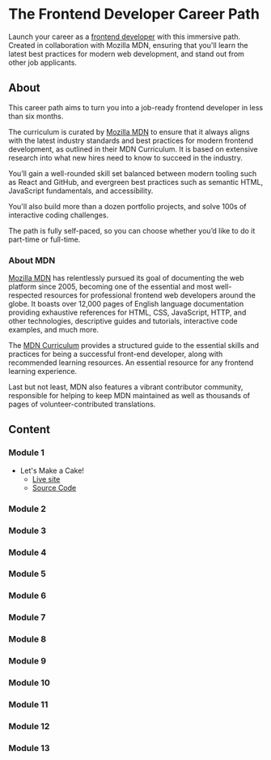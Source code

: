 # The Frontend Developer Career Path
Launch your career as a [frontend developer](https://scrimba.com/learn/frontend) with this immersive path. Created in collaboration with Mozilla MDN, ensuring that you'll learn the latest best practices for modern web development, and stand out from other job applicants.

## About
This career path aims to turn you into a job-ready frontend developer in less than six months.

The curriculum is curated by [Mozilla MDN](https://developer.mozilla.org/en-US/curriculum/) to ensure that it always aligns with the latest industry standards and best practices for modern frontend development, as outlined in their MDN Curriculum. It is based on extensive research into what new hires need to know to succeed in the industry.

You’ll gain a well-rounded skill set balanced between modern tooling such as React and GitHub, and evergreen best practices such as semantic HTML, JavaScript fundamentals, and accessibility.

You'll also build more than a dozen portfolio projects, and solve 100s of interactive coding challenges.

The path is fully self-paced, so you can choose whether you’d like to do it part-time or full-time.

### About MDN
[Mozilla MDN](https://developer.mozilla.org/en-US/) has relentlessly pursued its goal of documenting the web platform since 2005, becoming one of the essential and most well-respected resources for professional frontend web developers around the globe. It boasts over 12,000 pages of English language documentation providing exhaustive references for HTML, CSS, JavaScript, HTTP, and other technologies, descriptive guides and tutorials, interactive code examples, and much more.

The [MDN Curriculum](https://developer.mozilla.org/en-US/curriculum/) provides a structured guide to the essential skills and practices for being a successful front-end developer, along with recommended learning resources. An essential resource for any frontend learning experience.

Last but not least, MDN also features a vibrant contributor community, responsible for helping to keep MDN maintained as well as thousands of pages of volunteer-contributed translations.

## Content
### Module 1
- Let's Make a Cake!
  - [Live site](https://herminiotorres.github.io/scrimba-frontend-path/module-1/lets-make-a-cake/)
  - [Source Code](https://github.com/herminiotorres/scrimba-frontend-path/tree/main/module-1/lets-make-a-cake)
### Module 2
### Module 3
### Module 4
### Module 5
### Module 6
### Module 7
### Module 8
### Module 9
### Module 10
### Module 11
### Module 12
### Module 13
